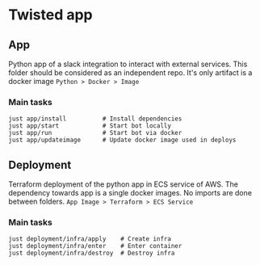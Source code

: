# Twisted app

## App
Python app of a slack integration to interact with external services.
This folder should be considered as an independent repo. It's only artifact is a docker image
`Python > Docker > Image`

### Main tasks
```
just app/install          # Install dependencies
just app/start            # Start bot locally
just app/run              # Start bot via docker
just app/updateimage      # Update docker image used in deploys
```


## Deployment
Terraform deployment of the python app in ECS service of AWS.
The dependency towards app is a single docker images. No imports are done between folders.
`App Image > Terraform > ECS Service`

### Main tasks
```
just deployment/infra/apply    # Create infra
just deployment/infra/enter    # Enter container
just deployment/infra/destroy  # Destroy infra
```
